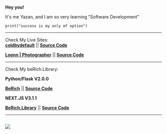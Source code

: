 **Hey you!**

It's me Yazan, and I am so very learning "Software Development"

```
print("success is my only mf option")
```
---
Check My Live Sites:  
**[coldbydefault](https://www.coldbydefault.com)**
  ||  **[Source Code](https://github.com/ColdByDefault/coldbydefault.github.io)**

**[Loonn | Photographer](https://www.coldbydefault.com/PhotographerStudio/)**
  ||  **[Source Code](https://github.com/ColdByDefault/PhotographerStudio)**

---




Check My beRich.Library:

**Python/Flask V2.0.0**

**[BeRich](https://coldbydefault070.pythonanywhere.com/)**
  ||  **[Source Code](https://github.com/ColdByDefault/beRich)**

**NEXT.JS V3.1.1**

**[BeRich.Library](https://berichlibrary.coldbydefault.com/)**
  ||  **[Source Code](https://github.com/ColdByDefault/beRichLibrary_Fullstack)**

---
[![](https://visitcount.itsvg.in/api?id=ColdByDefault&icon=5&color=1)](https://visitcount.itsvg.in)
---





